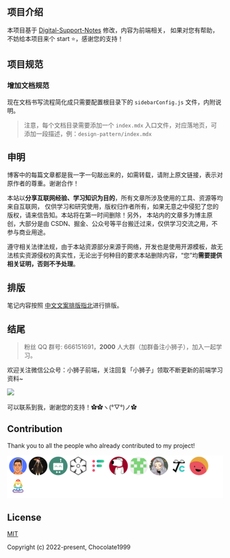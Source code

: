 ## 项目介绍

本项目基于 [Digital-Support-Notes](https://github.com/PatelN123/Digital-Support-Notes) 修改，内容为前端相关， 如果对您有帮助，不妨给本项目来个 start ⭐️，感谢您的支持！


## 项目规范

### 增加文档规范

现在文档书写流程简化成只需要配置根目录下的 `sidebarConfig.js` 文件，内附说明。

> 注意，每个文档目录需要添加一个 `index.mdx` 入口文件，对应落地页，可添加一段描述，例：`design-pattern/index.mdx`


## 申明

博客中的每篇文章都是我一字一句敲出来的，如需转载，请附上原文链接，表示对原作者的尊重。谢谢合作！

本站以**分享互联网经验、学习知识为目的**，所有文章所涉及使用的工具、资源等均来自互联网， 仅供学习和研究使用，版权归作者所有，如果无意之中侵犯了您的版权，请来信告知。本站将在第一时间删除！另外， 本站内的文章多为博主原创，大部分是由 CSDN、掘金、公众号等平台搬迁过来，仅供学习交流之用，不参与商业用途。

遵守相关法律法规，由于本站资源部分来源于网络，开发也是使用开源模板，故无法核实资源侵权的真实性，无论出于何种目的要求本站删除内容，“您”均**需要提供相关证明，否则不予处理**。

## 排版

笔记内容按照 <a href="https://mazhuang.org/wiki/chinese-copywriting-guidelines/">中文文案排版指北</a>进行排版。

## 结尾

> 粉丝 QQ 群号: 666151691，**2000** 人大群（加群备注小狮子），加入一起学习。


欢迎关注微信公众号：小狮子前端，关注回复「小狮子」领取不断更新的前端学习资料~

![](https://img-blog.csdnimg.cn/img_convert/43c196751f4984c71011557d06e7e9b6.png)

可以联系到我，谢谢您的支持！✿✿ヽ(°▽°)ノ✿

## Contribution

Thank you to all the people who already contributed to my project!

<a href="https://github.com/LionCubFrontEnd/docs/graphs/contributors"><img src="https://github.com/LionCubFrontEnd/docs/blob/main/CONTRIBUTORS.svg" /></a>

## License

[MIT](https://opensource.org/licenses/MIT)

Copyright (c) 2022-present, Chocolate1999

